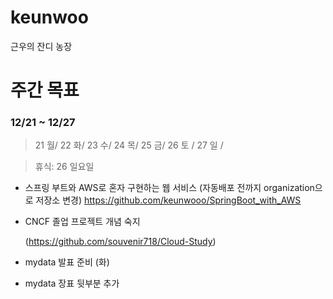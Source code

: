 # keunwoo
근우의 잔디 농장


# 주간 목표

### 12/21 ~ 12/27 

> 21 월/ 22 화/ 23 수/ 24 목/ 25 금/ 26 토 / 27 일 /

> 휴식:  26 일요일

- 스프링 부트와 AWS로 혼자 구현하는 웹 서비스 (자동배포 전까지 organization으로 저장소 변경)
  https://github.com/keunwooo/SpringBoot_with_AWS
- CNCF 졸업 프로젝트 개념 숙지

  (https://github.com/souvenir718/Cloud-Study)
- mydata 발표 준비 (화) 
- mydata 장표 뒷부분 추가
